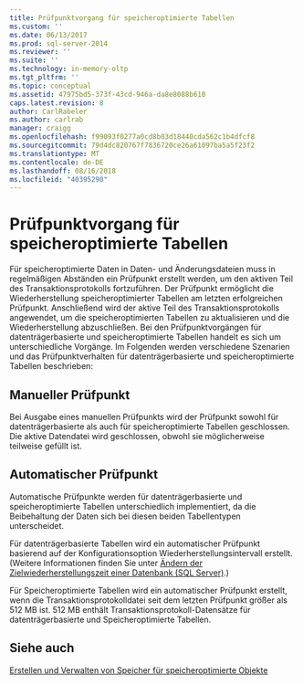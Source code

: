 ```yaml
---
title: Prüfpunktvorgang für speicheroptimierte Tabellen
ms.custom: ''
ms.date: 06/13/2017
ms.prod: sql-server-2014
ms.reviewer: ''
ms.suite: ''
ms.technology: in-memory-oltp
ms.tgt_pltfrm: ''
ms.topic: conceptual
ms.assetid: 47975bd5-373f-43cd-946a-da8e8088b610
caps.latest.revision: 8
author: CarlRabeler
ms.author: carlrab
manager: craigg
ms.openlocfilehash: f99093f0277a0cd8b03d18440cda562c1b4dfcf8
ms.sourcegitcommit: 79d4dc820767f7836720ce26a61097ba5a5f23f2
ms.translationtype: MT
ms.contentlocale: de-DE
ms.lasthandoff: 08/16/2018
ms.locfileid: "40395290"
---
```

# <a name="checkpoint-operation-for-memory-optimized-tables"></a>Prüfpunktvorgang für speicheroptimierte Tabellen
  Für speicheroptimierte Daten in Daten- und Änderungsdateien muss in regelmäßigen Abständen ein Prüfpunkt erstellt werden, um den aktiven Teil des Transaktionsprotokolls fortzuführen. Der Prüfpunkt ermöglicht die Wiederherstellung speicheroptimierter Tabellen am letzten erfolgreichen Prüfpunkt. Anschließend wird der aktive Teil des Transaktionsprotokolls angewendet, um die speicheroptimierten Tabellen zu aktualisieren und die Wiederherstellung abzuschließen. Bei den Prüfpunktvorgängen für datenträgerbasierte und speicheroptimierte Tabellen handelt es sich um unterschiedliche Vorgänge. Im Folgenden werden verschiedene Szenarien und das Prüfpunktverhalten für datenträgerbasierte und speicheroptimierte Tabellen beschrieben:  
  
## <a name="manual-checkpoint"></a>Manueller Prüfpunkt  
 Bei Ausgabe eines manuellen Prüfpunkts wird der Prüfpunkt sowohl für datenträgerbasierte als auch für speicheroptimierte Tabellen geschlossen. Die aktive Datendatei wird geschlossen, obwohl sie möglicherweise teilweise gefüllt ist.  
  
## <a name="automatic-checkpoint"></a>Automatischer Prüfpunkt  
 Automatische Prüfpunkte werden für datenträgerbasierte und speicheroptimierte Tabellen unterschiedlich implementiert, da die Beibehaltung der Daten sich bei diesen beiden Tabellentypen unterscheidet.  
  
 Für datenträgerbasierte Tabellen wird ein automatischer Prüfpunkt basierend auf der Konfigurationsoption Wiederherstellungsintervall erstellt. (Weitere Informationen finden Sie unter [Ändern der Zielwiederherstellungszeit einer Datenbank &#40;SQL Server&#41;](../logs/change-the-target-recovery-time-of-a-database-sql-server.md).)  
  
 Für Speicheroptimierte Tabellen wird ein automatischer Prüfpunkt erstellt, wenn die Transaktionsprotokolldatei seit dem letzten Prüfpunkt größer als 512 MB ist. 512 MB enthält Transaktionsprotokoll-Datensätze für datenträgerbasierte und Speicheroptimierte Tabellen.  
  
## <a name="see-also"></a>Siehe auch  
 [Erstellen und Verwalten von Speicher für speicheroptimierte Objekte](creating-and-managing-storage-for-memory-optimized-objects.md)  
  
  
